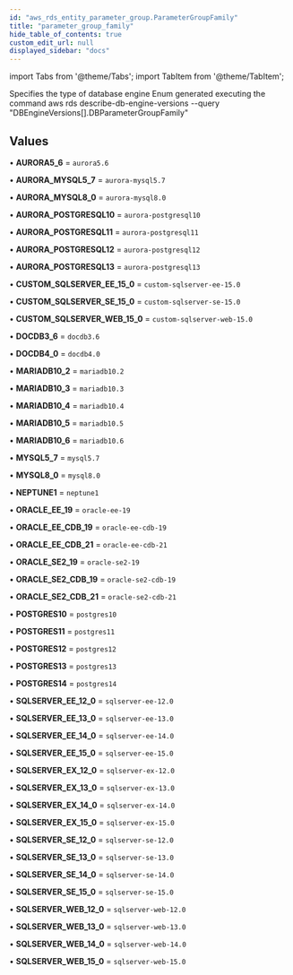 ```yaml
---
id: "aws_rds_entity_parameter_group.ParameterGroupFamily"
title: "parameter_group_family"
hide_table_of_contents: true
custom_edit_url: null
displayed_sidebar: "docs"
---
```


import Tabs from '@theme/Tabs';
import TabItem from '@theme/TabItem';

Specifies the type of database engine
Enum generated executing the command
aws rds describe-db-engine-versions --query "DBEngineVersions[].DBParameterGroupFamily"

## Values

• **AURORA5\_6** = `aurora5.6`

• **AURORA\_MYSQL5\_7** = `aurora-mysql5.7`

• **AURORA\_MYSQL8\_0** = `aurora-mysql8.0`

• **AURORA\_POSTGRESQL10** = `aurora-postgresql10`

• **AURORA\_POSTGRESQL11** = `aurora-postgresql11`

• **AURORA\_POSTGRESQL12** = `aurora-postgresql12`

• **AURORA\_POSTGRESQL13** = `aurora-postgresql13`

• **CUSTOM\_SQLSERVER\_EE\_15\_0** = `custom-sqlserver-ee-15.0`

• **CUSTOM\_SQLSERVER\_SE\_15\_0** = `custom-sqlserver-se-15.0`

• **CUSTOM\_SQLSERVER\_WEB\_15\_0** = `custom-sqlserver-web-15.0`

• **DOCDB3\_6** = `docdb3.6`

• **DOCDB4\_0** = `docdb4.0`

• **MARIADB10\_2** = `mariadb10.2`

• **MARIADB10\_3** = `mariadb10.3`

• **MARIADB10\_4** = `mariadb10.4`

• **MARIADB10\_5** = `mariadb10.5`

• **MARIADB10\_6** = `mariadb10.6`

• **MYSQL5\_7** = `mysql5.7`

• **MYSQL8\_0** = `mysql8.0`

• **NEPTUNE1** = `neptune1`

• **ORACLE\_EE\_19** = `oracle-ee-19`

• **ORACLE\_EE\_CDB\_19** = `oracle-ee-cdb-19`

• **ORACLE\_EE\_CDB\_21** = `oracle-ee-cdb-21`

• **ORACLE\_SE2\_19** = `oracle-se2-19`

• **ORACLE\_SE2\_CDB\_19** = `oracle-se2-cdb-19`

• **ORACLE\_SE2\_CDB\_21** = `oracle-se2-cdb-21`

• **POSTGRES10** = `postgres10`

• **POSTGRES11** = `postgres11`

• **POSTGRES12** = `postgres12`

• **POSTGRES13** = `postgres13`

• **POSTGRES14** = `postgres14`

• **SQLSERVER\_EE\_12\_0** = `sqlserver-ee-12.0`

• **SQLSERVER\_EE\_13\_0** = `sqlserver-ee-13.0`

• **SQLSERVER\_EE\_14\_0** = `sqlserver-ee-14.0`

• **SQLSERVER\_EE\_15\_0** = `sqlserver-ee-15.0`

• **SQLSERVER\_EX\_12\_0** = `sqlserver-ex-12.0`

• **SQLSERVER\_EX\_13\_0** = `sqlserver-ex-13.0`

• **SQLSERVER\_EX\_14\_0** = `sqlserver-ex-14.0`

• **SQLSERVER\_EX\_15\_0** = `sqlserver-ex-15.0`

• **SQLSERVER\_SE\_12\_0** = `sqlserver-se-12.0`

• **SQLSERVER\_SE\_13\_0** = `sqlserver-se-13.0`

• **SQLSERVER\_SE\_14\_0** = `sqlserver-se-14.0`

• **SQLSERVER\_SE\_15\_0** = `sqlserver-se-15.0`

• **SQLSERVER\_WEB\_12\_0** = `sqlserver-web-12.0`

• **SQLSERVER\_WEB\_13\_0** = `sqlserver-web-13.0`

• **SQLSERVER\_WEB\_14\_0** = `sqlserver-web-14.0`

• **SQLSERVER\_WEB\_15\_0** = `sqlserver-web-15.0`
